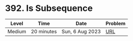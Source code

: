 # 392. Is Subsequence

| Level  | Time       | Date            | Problem                                             |
| ------ | ---------- | --------------- | --------------------------------------------------- |
| Medium | 20 minutes | Sun, 6 Aug 2023 | [URL](https://leetcode.com/problems/is-subsequence) |
